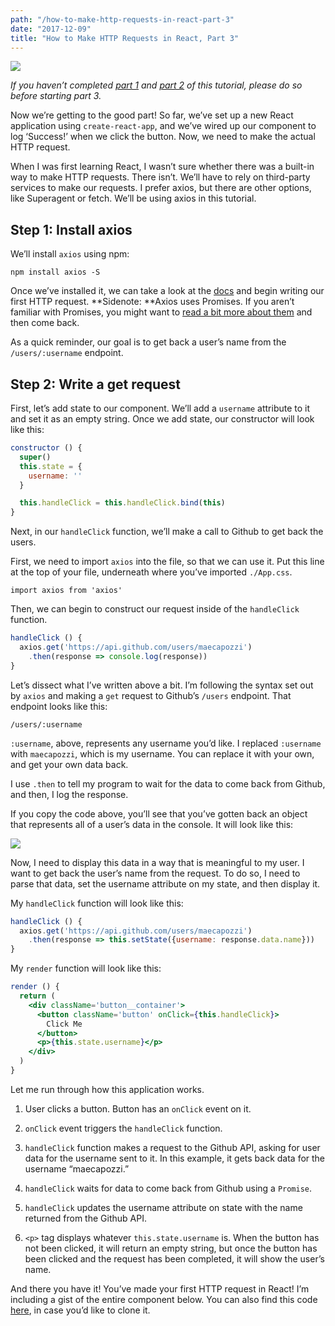 ```yaml
---
path: "/how-to-make-http-requests-in-react-part-3"
date: "2017-12-09"
title: "How to Make HTTP Requests in React, Part 3"
---
```


![](https://cdn-images-1.medium.com/max/2820/1*Or6XtSXzdl2IdJ7aM6dfdQ.png)

_If you haven’t completed [part 1](https://medium.com/@MCapoz/tutorial-how-to-make-http-requests-in-react-part-1-f7afa3cd0cc8) and [part 2](https://medium.com/@MCapoz/tutorial-how-to-make-http-requests-in-react-part-2-4cfdba3ec65) of this tutorial, please do so before starting part 3._

Now we’re getting to the good part! So far, we’ve set up a new React application using `create-react-app`, and we’ve wired up our component to log ‘Success!’ when we click the button. Now, we need to make the actual HTTP request.

When I was first learning React, I wasn’t sure whether there was a built-in way to make HTTP requests. There isn’t. We’ll have to rely on third-party services to make our requests. I prefer axios, but there are other options, like Superagent or fetch. We’ll be using axios in this tutorial.

## Step 1: Install axios

We’ll install `axios` using npm:

    npm install axios -S

Once we’ve installed it, we can take a look at the [docs](https://github.com/axios/axios) and begin writing our first HTTP request. **Sidenote: **Axios uses Promises. If you aren’t familiar with Promises, you might want to [read a bit more about them](https://developers.google.com/web/fundamentals/primers/promises) and then come back.

As a quick reminder, our goal is to get back a user’s name from the `/users/:username` endpoint.

## **Step 2: Write a get request**

First, let’s add state to our component. We’ll add a `username` attribute to it and set it as an empty string. Once we add state, our constructor will look like this:

```jsx
constructor () {
  super()
  this.state = {
    username: ''
  }

  this.handleClick = this.handleClick.bind(this)
}
```

Next, in our `handleClick` function, we’ll make a call to Github to get back the users.

First, we need to import `axios` into the file, so that we can use it. Put this line at the top of your file, underneath where you’ve imported `./App.css`.

    import axios from 'axios'

Then, we can begin to construct our request inside of the `handleClick` function.

```js
handleClick () {
  axios.get('https://api.github.com/users/maecapozzi')
    .then(response => console.log(response))
}
```

Let’s dissect what I’ve written above a bit. I’m following the syntax set out by `axios` and making a `get` request to Github’s `/users` endpoint. That endpoint looks like this:

    /users/:username

`:username`, above, represents any username you’d like. I replaced `:username` with `maecapozzi`, which is my username. You can replace it with your own, and get your own data back.

I use `.then` to tell my program to wait for the data to come back from Github, and then, I log the response.

If you copy the code above, you’ll see that you’ve gotten back an object that represents all of a user’s data in the console. It will look like this:

![](https://cdn-images-1.medium.com/max/2802/1*e2fttmE03zeBOmllDoCiEQ.png)

Now, I need to display this data in a way that is meaningful to my user. I want to get back the user’s name from the request. To do so, I need to parse that data, set the username attribute on my state, and then display it.

My `handleClick` function will look like this:

```js
handleClick () {
  axios.get('https://api.github.com/users/maecapozzi')
    .then(response => this.setState({username: response.data.name}))
}
```

My `render` function will look like this:

```jsx
render () {
  return (
    <div className='button__container'>
      <button className='button' onClick={this.handleClick}>
        Click Me
      </button>
      <p>{this.state.username}</p>
    </div>
  )
}
```

Let me run through how this application works.

1. User clicks a button. Button has an `onClick` event on it.

2. `onClick` event triggers the `handleClick` function.

3. `handleClick` function makes a request to the Github API, asking for user data for the username sent to it. In this example, it gets back data for the username “maecapozzi.”

4. `handleClick` waits for data to come back from Github using a `Promise`.

5. `handleClick` updates the username attribute on state with the name returned from the Github API.

6. `<p>` tag displays whatever `this.state.username` is. When the button has not been clicked, it will return an empty string, but once the button has been clicked and the request has been completed, it will show the user’s name.

And there you have it! You’ve made your first HTTP request in React! I’m including a gist of the entire component below. You can also find this code [here](https://github.com/maecapozzi/tutorial-http-requests-in-react), in case you’d like to clone it.
